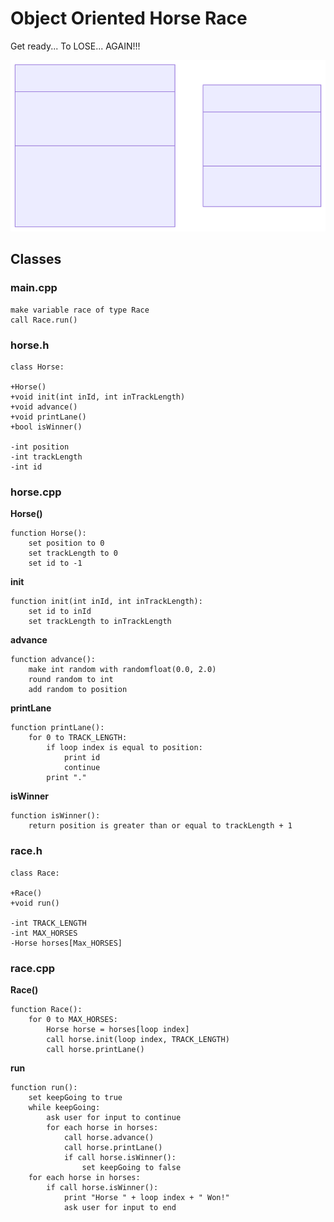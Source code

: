 # Object Oriented Horse Race
Get ready... To LOSE... AGAIN!!!

![Diagram](CodeDiagram.svg)

## Classes

### **main.cpp**
```
make variable race of type Race
call Race.run()
```

### **horse.h**
```
class Horse:

+Horse()
+void init(int inId, int inTrackLength)
+void advance()
+void printLane()
+bool isWinner()

-int position
-int trackLength
-int id
```

### **horse.cpp**

**Horse()**
```
function Horse():
    set position to 0
    set trackLength to 0
    set id to -1
```

**init**
```
function init(int inId, int inTrackLength):
    set id to inId
    set trackLength to inTrackLength
```

**advance**
```
function advance():
    make int random with randomfloat(0.0, 2.0)
    round random to int    
    add random to position
```

**printLane**
```
function printLane():
    for 0 to TRACK_LENGTH:
        if loop index is equal to position:
            print id
            continue
        print "."
```

**isWinner**
```
function isWinner():
    return position is greater than or equal to trackLength + 1
```

### **race.h**
```
class Race:

+Race()
+void run()

-int TRACK_LENGTH
-int MAX_HORSES
-Horse horses[Max_HORSES]
```

### **race.cpp**

**Race()**
```
function Race():
    for 0 to MAX_HORSES:
        Horse horse = horses[loop index]
        call horse.init(loop index, TRACK_LENGTH)
        call horse.printLane() 
```

**run**
```
function run():
    set keepGoing to true
    while keepGoing:
        ask user for input to continue
        for each horse in horses:
            call horse.advance()
            call horse.printLane()
            if call horse.isWinner():
                set keepGoing to false
    for each horse in horses:
        if call horse.isWinner():
            print "Horse " + loop index + " Won!"
            ask user for input to end
```
